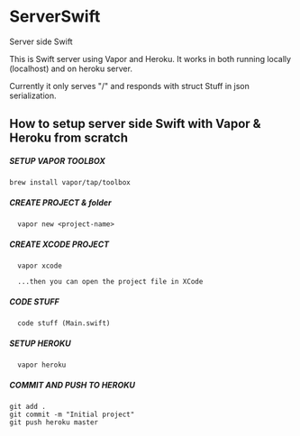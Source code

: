 # ServerSwift
Server side Swift

This is Swift server using Vapor and Heroku.
It works in both running locally (localhost) and on heroku server.

Currently it only serves "/" and responds with struct Stuff in json serialization.


## How to setup server side Swift with Vapor & Heroku from scratch

##### SETUP VAPOR TOOLBOX
  
    brew install vapor/tap/toolbox

##### CREATE PROJECT & folder
  
      vapor new <project-name>

##### CREATE XCODE PROJECT

      vapor xcode

      ...then you can open the project file in XCode

##### CODE STUFF

      code stuff (Main.swift)

##### SETUP HEROKU

      vapor heroku

##### COMMIT AND PUSH TO HEROKU

    git add .
    git commit -m "Initial project"
    git push heroku master
    
